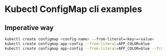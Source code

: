 # Kubectl ConfigMap cli examples #

## Imperative way ##

```bash
kubectl create configmap <config-name> --from-literal=<key>=<value>
kubectl create configmap app-config --from-literal=APP_COLOR=blue
kubectl create configmap app-config --from-literal=APP_COLOR=blue --from-literal=APP_MOD=prod
```